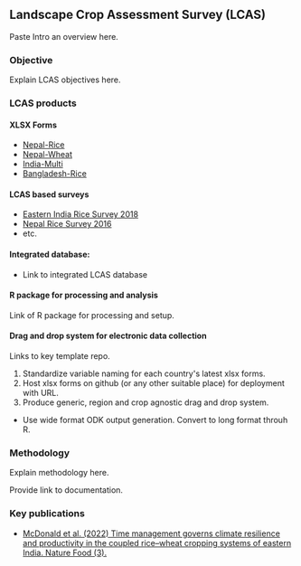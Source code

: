 ## Landscape Crop Assessment Survey (LCAS)

Paste Intro an overview here.

### Objective

Explain LCAS objectives here.

### LCAS products

#### XLSX Forms
 - [Nepal-Rice](https://github.com/AntonUrfels/LCAS/blob/main/data/xlsx_deployed/np_rice.xlsx)
 - [Nepal-Wheat](data/xlsx_deployed/np_wheat.xlsx)
 - [India-Multi](data/xlsx_deployed/in_multi.xlsx)
 - [Bangladesh-Rice](data/xlsx_deployed/bd_rice.xslsx)



#### LCAS based surveys

 - [Eastern India Rice Survey 2018](https://hdl.handle.net/11529/10548656)
 - [Nepal Rice Survey 2016](https://hdl.handle.net/11529/10968)
 - etc. 

#### Integrated database:
- Link to integrated LCAS database


#### R package for processing and analysis

Link of R package for processing and setup.

#### Drag and drop system for electronic data collection

Links to key template repo.
1. Standardize variable naming for each country's latest xlsx forms.
2. Host xlsx forms on github (or any other suitable place) for deployment with URL.
3. Produce generic, region and crop agnostic drag and drop system.
- Use wide format ODK output generation. Convert to long format throuh R.


### Methodology

Explain methodology here.

Provide link to documentation.

### Key publications

- [McDonald et al. (2022) Time management governs climate resilience and productivity in the coupled rice–wheat cropping systems of eastern India. Nature Food (3).](https://doi.org/10.1038/s43016-022-00549-0)
